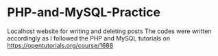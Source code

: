 # PHP-and-MySQL-Practice
Localhost website for writing and deleting posts
The codes were written accordingly as I followed the PHP and MySQL tutorials on https://opentutorials.org/course/1688

